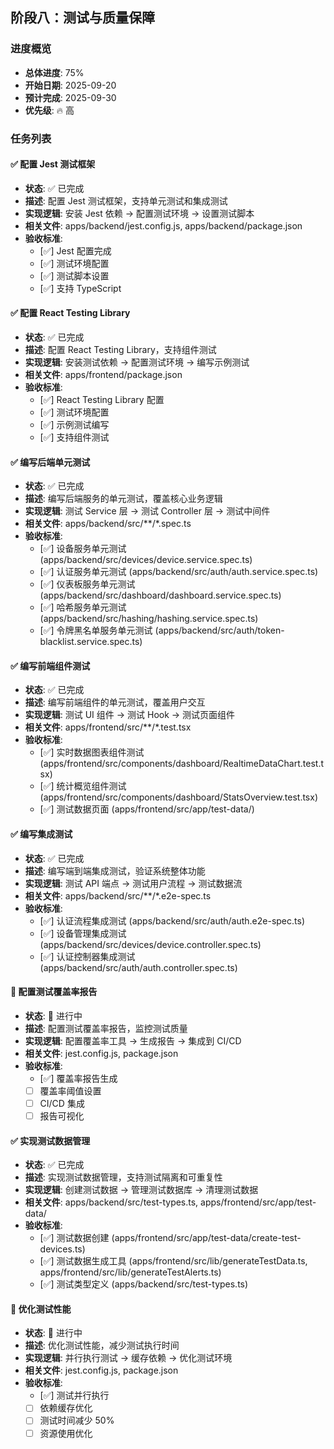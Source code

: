 ## 阶段八：测试与质量保障

### 进度概览
- **总体进度**: 75%
- **开始日期**: 2025-09-20
- **预计完成**: 2025-09-30
- **优先级**: 🔥 高

### 任务列表

#### ✅ 配置 Jest 测试框架
- **状态**: ✅ 已完成
- **描述**: 配置 Jest 测试框架，支持单元测试和集成测试
- **实现逻辑**: 安装 Jest 依赖 → 配置测试环境 → 设置测试脚本
- **相关文件**: apps/backend/jest.config.js, apps/backend/package.json
- **验收标准**:
  - [✅] Jest 配置完成
  - [✅] 测试环境配置
  - [✅] 测试脚本设置
  - [✅] 支持 TypeScript

#### ✅ 配置 React Testing Library
- **状态**: ✅ 已完成
- **描述**: 配置 React Testing Library，支持组件测试
- **实现逻辑**: 安装测试依赖 → 配置测试环境 → 编写示例测试
- **相关文件**: apps/frontend/package.json
- **验收标准**:
  - [✅] React Testing Library 配置
  - [✅] 测试环境配置
  - [✅] 示例测试编写
  - [✅] 支持组件测试

#### ✅ 编写后端单元测试
- **状态**: ✅ 已完成
- **描述**: 编写后端服务的单元测试，覆盖核心业务逻辑
- **实现逻辑**: 测试 Service 层 → 测试 Controller 层 → 测试中间件
- **相关文件**: apps/backend/src/**/*.spec.ts
- **验收标准**:
  - [✅] 设备服务单元测试 (apps/backend/src/devices/device.service.spec.ts)
  - [✅] 认证服务单元测试 (apps/backend/src/auth/auth.service.spec.ts)
  - [✅] 仪表板服务单元测试 (apps/backend/src/dashboard/dashboard.service.spec.ts)
  - [✅] 哈希服务单元测试 (apps/backend/src/hashing/hashing.service.spec.ts)
  - [✅] 令牌黑名单服务单元测试 (apps/backend/src/auth/token-blacklist.service.spec.ts)

#### ✅ 编写前端组件测试
- **状态**: ✅ 已完成
- **描述**: 编写前端组件的单元测试，覆盖用户交互
- **实现逻辑**: 测试 UI 组件 → 测试 Hook → 测试页面组件
- **相关文件**: apps/frontend/src/**/*.test.tsx
- **验收标准**:
  - [✅] 实时数据图表组件测试 (apps/frontend/src/components/dashboard/RealtimeDataChart.test.tsx)
  - [✅] 统计概览组件测试 (apps/frontend/src/components/dashboard/StatsOverview.test.tsx)
  - [✅] 测试数据页面 (apps/frontend/src/app/test-data/)

#### ✅ 编写集成测试
- **状态**: ✅ 已完成
- **描述**: 编写端到端集成测试，验证系统整体功能
- **实现逻辑**: 测试 API 端点 → 测试用户流程 → 测试数据流
- **相关文件**: apps/backend/src/**/*.e2e-spec.ts
- **验收标准**:
  - [✅] 认证流程集成测试 (apps/backend/src/auth/auth.e2e-spec.ts)
  - [✅] 设备管理集成测试 (apps/backend/src/devices/device.controller.spec.ts)
  - [✅] 认证控制器集成测试 (apps/backend/src/auth/auth.controller.spec.ts)

#### 🔄 配置测试覆盖率报告
- **状态**: 🔄 进行中
- **描述**: 配置测试覆盖率报告，监控测试质量
- **实现逻辑**: 配置覆盖率工具 → 生成报告 → 集成到 CI/CD
- **相关文件**: jest.config.js, package.json
- **验收标准**:
  - [✅] 覆盖率报告生成
  - [ ] 覆盖率阈值设置
  - [ ] CI/CD 集成
  - [ ] 报告可视化

#### ✅ 实现测试数据管理
- **状态**: ✅ 已完成
- **描述**: 实现测试数据管理，支持测试隔离和可重复性
- **实现逻辑**: 创建测试数据 → 管理测试数据库 → 清理测试数据
- **相关文件**: apps/backend/src/test-types.ts, apps/frontend/src/app/test-data/
- **验收标准**:
  - [✅] 测试数据创建 (apps/frontend/src/app/test-data/create-test-devices.ts)
  - [✅] 测试数据生成工具 (apps/frontend/src/lib/generateTestData.ts, apps/frontend/src/lib/generateTestAlerts.ts)
  - [✅] 测试类型定义 (apps/backend/src/test-types.ts)

#### 🔄 优化测试性能
- **状态**: 🔄 进行中
- **描述**: 优化测试性能，减少测试执行时间
- **实现逻辑**: 并行执行测试 → 缓存依赖 → 优化测试环境
- **相关文件**: jest.config.js, package.json
- **验收标准**:
  - [✅] 测试并行执行
  - [ ] 依赖缓存优化
  - [ ] 测试时间减少 50%
  - [ ] 资源使用优化